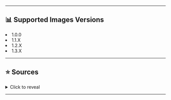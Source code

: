 <hr>

## 📊 Supported Images Versions
<li> 1.0.0</li>
<li> 1.1.X</li>
<li> 1.2.X</li>
<li> 1.3.X</li>
<hr>

## ⭐ Sources
<details>
<summary>Click to reveal</summary>

  <table>
    <tr>
      <th>All Images</th>
      <th>All Images</th>
      <th>All Images</th>
      <th>All Images</th>
      <th>All Images</th>
    </tr>
      <td><a href="https://docs.google.com/spreadsheets/d/1mo7myqHry5r_TKvakvIhHbcEAEQpSiNoNQoIS8sMpvM/edit?usp=sharing">Spreadsheet</a></td>
      <td><a href="https://drive.google.com/drive/folders/1XSLItEbUltVep8qP6691AAPg6EXf_DUR">Google Drive</a></td>
      <td><a href="https://github.com/KingLycosa/acnhpoker/releases/tag/0.0001">ACNHPoker</a></td>
      <td><a href="https://github.com/MirayXS/ACNH-IMAGEZIP">ACNH-IMAGEZIP</a></td>
      <td><a href="https://acnhcdn.com">ACNHCDN</a></td>
    </table>
  
</details>

<hr>
